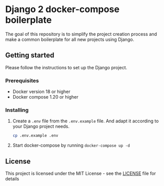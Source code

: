 # Django 2 docker-compose boilerplate

The goal of this repository is to simplify the project creation process and make a common boilerplate for all new projects using Django.

## Getting started
Please follow the instructions to set up the Django project.


### Prerequisites
* Docker version 18 or higher
* Docker compose 1.20 or higher

### Installing
1. Create a `.env` file from the `.env.example` file. And adapt it according to your Django project needs.
    ```bash
    cp .env.example .env
    ```
2. Start docker-compose by running `docker-compose up -d`


## License

This project is licensed under the MIT License - see the [LICENSE](LICENSE) file for details
